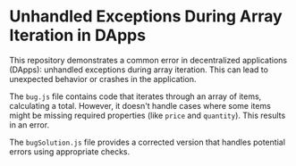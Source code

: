 # Unhandled Exceptions During Array Iteration in DApps

This repository demonstrates a common error in decentralized applications (DApps): unhandled exceptions during array iteration.  This can lead to unexpected behavior or crashes in the application. 

The `bug.js` file contains code that iterates through an array of items, calculating a total. However, it doesn't handle cases where some items might be missing required properties (like `price` and `quantity`).  This results in an error.

The `bugSolution.js` file provides a corrected version that handles potential errors using appropriate checks.